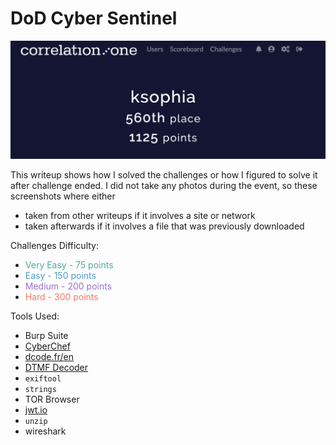 # DoD Cyber Sentinel

![Placement and Points](./images/placement_and_points.png)

This writeup shows how I solved the challenges or how I figured to solve it after challenge ended. I did not take any photos during the event, so these screenshots where either 
* taken from other writeups if it involves a site or network
* taken afterwards if it involves a file that was previously downloaded

Challenges Difficulty:
* <span style="color:#4DAB9A">Very Easy - 75 points</span>
* <span style="color:#529CCA">Easy - 150 points</span>
* <span style="color:#9A6DD7">Medium - 200 points</span>
* <span style="color:#FF7369">Hard - 300 points</span>


Tools Used:
* Burp Suite
* [CyberChef](https://gchq.github.io/CyberChef/)
* [dcode.fr/en](http://dcode.fr)
* [DTMF Decoder](https://dtmf.netlify.app/)
* ```exiftool```
* ```strings```
* TOR Browser
* [jwt.io](http://jwt.io)
* ```unzip```
* wireshark